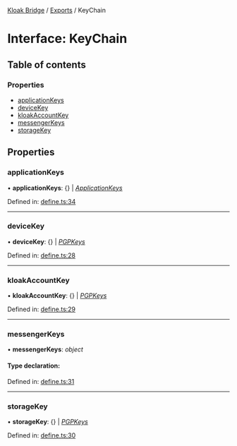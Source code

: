 [Kloak Bridge](../README.md) / [Exports](../modules.md) / KeyChain

# Interface: KeyChain

## Table of contents

### Properties

- [applicationKeys](keychain.md#applicationkeys)
- [deviceKey](keychain.md#devicekey)
- [kloakAccountKey](keychain.md#kloakaccountkey)
- [messengerKeys](keychain.md#messengerkeys)
- [storageKey](keychain.md#storagekey)

## Properties

### applicationKeys

• **applicationKeys**: {} \| [*ApplicationKeys*](applicationkeys.md)

Defined in: [define.ts:34](https://github.com/CoNET-project/kloak-bridge/blob/8c6827d/src/define.ts#L34)

___

### deviceKey

• **deviceKey**: {} \| [*PGPKeys*](pgpkeys.md)

Defined in: [define.ts:28](https://github.com/CoNET-project/kloak-bridge/blob/8c6827d/src/define.ts#L28)

___

### kloakAccountKey

• **kloakAccountKey**: {} \| [*PGPKeys*](pgpkeys.md)

Defined in: [define.ts:29](https://github.com/CoNET-project/kloak-bridge/blob/8c6827d/src/define.ts#L29)

___

### messengerKeys

• **messengerKeys**: *object*

#### Type declaration:

Defined in: [define.ts:31](https://github.com/CoNET-project/kloak-bridge/blob/8c6827d/src/define.ts#L31)

___

### storageKey

• **storageKey**: {} \| [*PGPKeys*](pgpkeys.md)

Defined in: [define.ts:30](https://github.com/CoNET-project/kloak-bridge/blob/8c6827d/src/define.ts#L30)
